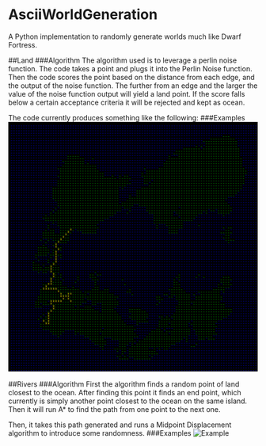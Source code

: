 # AsciiWorldGeneration
A Python implementation to randomly generate worlds much like Dwarf Fortress.

##Land
###Algorithm
The algorithm used is to leverage a perlin noise function. The code takes a point and plugs it into the Perlin Noise function.
Then the code scores the point based on the distance from each edge, and the output of the noise function.
The further from an edge and the larger the value of the noise function output will yield a land point.
If the score falls below a certain acceptance criteria it will be rejected and kept as ocean.

The code currently produces something like the following:
###Examples
![Example](result.bmp)

##Rivers
###Algorithm
First the algorithm finds a random point of land closest to the ocean.
After finding this point it finds an end point, which currently is simply another point
closest to the ocean on the same island. Then it will run A* to find the path from
one point to the next one.

Then, it takes this path generated and runs a Midpoint Displacement algorithm to
introduce some randomness.
###Examples
![Example](Examples/Rivers/river.bmp)
